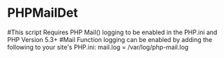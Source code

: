 # PHPMailDet
#This script Requires PHP Mail() logging to be enabled in the PHP.ini and PHP Version 5.3+ #Mail Function logging can be enabled by adding the following to your site's PHP.ini: mail.log = /var/log/php-mail.log
